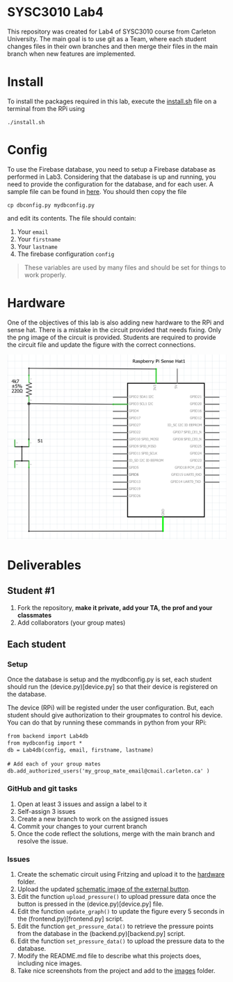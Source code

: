 # SYSC3010 Lab4
This repository was created for Lab4 of SYSC3010 course from Carleton University. The main goal is to use git as a Team, where each student changes files in their own branches and then merge their files in the main branch when new features are implemented.

# Install
To install the packages required in this lab, execute the [install.sh](install.sh) file on a terminal from the RPi using
```
./install.sh
```

# Config
To use the Firebase database, you need to setup a Firebase database as performed in Lab3. 
Considering that the database is up and running, you need to provide the configuration for the database, and for each user. A sample file can be found in [here](dbconfig.py). You should then copy the file
```
cp dbconfig.py mydbconfig.py
``` 
and edit its contents. The file should contain:
1. Your ```email```
2. Your ```firstname```
3. Your ```lastname```
4. The firebase configuration ```config```

> These variables are used by many files and should be set for things to work properly.

# Hardware
One of the objectives of this lab is also adding new hardware to the RPi and sense hat. There is a mistake in the circuit provided that needs fixing. Only the png image of the circuit is provided. Students are required to provide the circuit file and update the figure with the correct connections.

![ External button to upload pressure values from sense hat ](images/external_button.png)

# Deliverables

## Student #1
1. Fork the repository, **make it private, add your TA, the prof and your classmates**
2. Add collaborators (your group mates)

## Each student

### Setup
Once the database is setup and the mydbconfig.py is set, each student should run the (device.py)[device.py] so that their device is registered on the database.

The device (RPi) will be registed under the user configuration. But, each student should give authorization to their groupmates to control his device. You can do that by running these commands in python from your RPi:
```
from backend import Lab4db
from mydbconfig import *
db = Lab4db(config, email, firstname, lastname)

# Add each of your group mates
db.add_authorized_users('my_group_mate_email@cmail.carleton.ca' )
```

### GitHub and git tasks
1. Open at least 3 issues and assign a label to it
2. Self-assign 3 issues
3. Create a new branch to work on the assigned issues
4. Commit your changes to your current branch
5. Once the code reflect the solutions, merge with the main branch and resolve the issue.

### Issues
1. Create the schematic circuit using Fritzing and upload it to the [hardware](hardware) folder.
2. Upload the updated [schematic image of the external button](images/external_button.png).
3. Edit the function ```upload_pressure()``` to upload pressure data once the button is pressed in the (device.py)[device.py] file.
4. Edit the function ```update_graph()``` to update the figure every 5 seconds in the (frontend.py)[frontend.py] script.
5. Edit the function ```get_pressure_data()``` to retrieve the pressure points from the database  in the (backend.py)[backend.py] script.
6. Edit the function ```set_pressure_data()``` to upload the pressure data to the database.
7. Modify the README.md file to describe what this projects does, including nice images.
8. Take nice screenshots from the project and add to the [images](images) folder.
